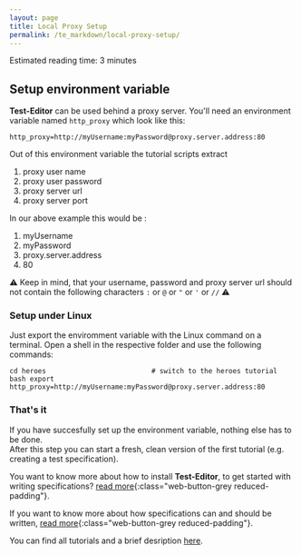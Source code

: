 ```yaml
---
layout: page
title: Local Proxy Setup
permalink: /te_markdown/local-proxy-setup/
---
```


Estimated reading time: 3 minutes


## Setup environment variable
**Test-Editor** can be used behind a proxy server. You'll need an environment variable named `http_proxy` which look like this:

```
http_proxy=http://myUsername:myPassword@proxy.server.address:80
```

Out of this environment variable the tutorial scripts extract
1. proxy user name
2. proxy user password
3. proxy server url
4. proxy server port

In our above example this would be :
1. myUsername
2. myPassword
3. proxy.server.address
4. 80

:warning: Keep in mind, that your username, password and proxy server url should not contain the following characters
`:` or  `@` or `"` or `'` or `//` :warning:


### Setup under Linux
Just export the enviromment variable with the Linux command on a terminal.
Open a shell in the respective folder and use the following commands:

```
cd heroes                          # switch to the heroes tutorial
bash export http_proxy=http://myUsername:myPassword@proxy.server.address:80 
```

### That's it 
If you have succesfully set up the environment variable, nothing else has to be done.   
After this step you can start a fresh, clean version of the first tutorial (e.g. creating a test specification).

You want to know more about how to install **Test-Editor**, to get started with writing specifications? [read more](/te_markdown/local-setup){:class="web-button-grey reduced-padding"}.

If you want to know more about how specifications can and should be written, [read more](/te_markdown/test-specifications){:class="web-button-grey reduced-padding"}.

You can find all tutorials and a brief desription [here](https://github.com/test-editor/tutorials ).
